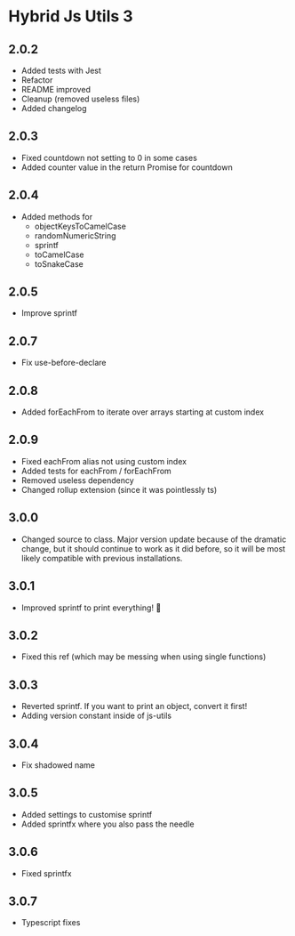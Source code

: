 # Hybrid Js Utils 3

## 2.0.2
* Added tests with Jest
* Refactor
* README improved
* Cleanup (removed useless files)
* Added changelog

## 2.0.3
* Fixed countdown not setting to 0 in some cases
* Added counter value in the return Promise for countdown

## 2.0.4
* Added methods for 
    * objectKeysToCamelCase
    * randomNumericString
    * sprintf
    * toCamelCase
    * toSnakeCase
    
## 2.0.5
* Improve sprintf

## 2.0.7
* Fix use-before-declare

## 2.0.8
* Added forEachFrom to iterate over arrays starting at custom index

## 2.0.9
* Fixed eachFrom alias not using custom index
* Added tests for eachFrom / forEachFrom
* Removed useless dependency
* Changed rollup extension (since it was pointlessly ts)

## 3.0.0
* Changed source to class. Major version update because of the dramatic change, but it should continue to work as it did before, so it will be most likely compatible with previous installations.

## 3.0.1
* Improved sprintf to print everything! 🎉

## 3.0.2
* Fixed this ref (which may be messing when using single functions)

## 3.0.3
* Reverted sprintf. If you want to print an object, convert it first!
* Adding version constant inside of js-utils

## 3.0.4
* Fix shadowed name

## 3.0.5
* Added settings to customise sprintf
* Added sprintfx where you also pass the needle

## 3.0.6
* Fixed sprintfx

## 3.0.7
* Typescript fixes
